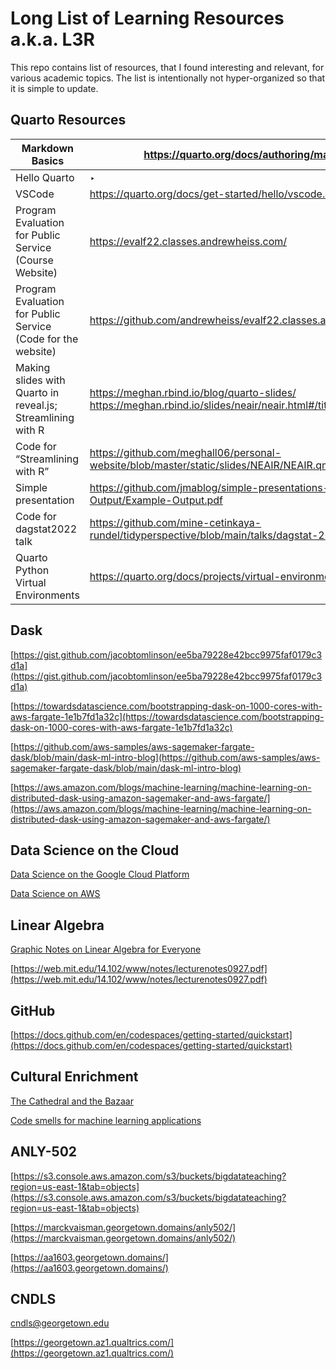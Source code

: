 # Long List of Learning Resources a.k.a. L3R

This repo contains list of resources, that I found interesting and relevant, for various academic topics. The list is intentionally not hyper-organized so that it is simple to update.

## Quarto Resources

| Markdown Basics | https://quarto.org/docs/authoring/markdown-basics.html |
| --- | --- |
| Hello Quarto | ‣ |
| VSCode | https://quarto.org/docs/get-started/hello/vscode.html |
| Program Evaluation for Public Service (Course Website) | https://evalf22.classes.andrewheiss.com/ |
| Program Evaluation for Public Service (Code for the website) | https://github.com/andrewheiss/evalf22.classes.andrewheiss.com/tree/main/slides |
| Making slides with Quarto in reveal.js; Streamlining with R | https://meghan.rbind.io/blog/quarto-slides/ https://meghan.rbind.io/slides/neair/neair.html#/title-slide |
| Code for “Streamlining with R” | https://github.com/meghall06/personal-website/blob/master/static/slides/NEAIR/NEAIR.qmd |
| Simple presentation | https://github.com/jmablog/simple-presentations-generator/blob/main/Example-Output/Example-Output.pdf |
| Code for dagstat2022 talk  | https://github.com/mine-cetinkaya-rundel/tidyperspective/blob/main/talks/dagstat-2022.qmd |
| Quarto Python Virtual Environments | https://quarto.org/docs/projects/virtual-environments.html |

## Dask

[https://gist.github.com/jacobtomlinson/ee5ba79228e42bcc9975faf0179c3d1a](https://gist.github.com/jacobtomlinson/ee5ba79228e42bcc9975faf0179c3d1a)

[https://towardsdatascience.com/bootstrapping-dask-on-1000-cores-with-aws-fargate-1e1b7fd1a32c](https://towardsdatascience.com/bootstrapping-dask-on-1000-cores-with-aws-fargate-1e1b7fd1a32c)

[https://github.com/aws-samples/aws-sagemaker-fargate-dask/blob/main/dask-ml-intro-blog](https://github.com/aws-samples/aws-sagemaker-fargate-dask/blob/main/dask-ml-intro-blog)

[https://aws.amazon.com/blogs/machine-learning/machine-learning-on-distributed-dask-using-amazon-sagemaker-and-aws-fargate/](https://aws.amazon.com/blogs/machine-learning/machine-learning-on-distributed-dask-using-amazon-sagemaker-and-aws-fargate/)

## Data Science on the Cloud

[Data Science on the Google Cloud Platform](https://www.amazon.com/Data-Science-Google-Cloud-Platform/dp/1491974567)

[Data Science on AWS](https://www.amazon.com/Data-Science-AWS-End-End/dp/1492079391)

## Linear Algebra

[Graphic Notes on Linear Algebra for Everyone](https://github.com/kenjihiranabe/The-Art-of-Linear-Algebra/blob/main/The-Art-of-Linear-Algebra.pdf)

[https://web.mit.edu/14.102/www/notes/lecturenotes0927.pdf](https://web.mit.edu/14.102/www/notes/lecturenotes0927.pdf)

## GitHub

[https://docs.github.com/en/codespaces/getting-started/quickstart](https://docs.github.com/en/codespaces/getting-started/quickstart)

## Cultural Enrichment

[The Cathedral and the Bazaar](http://www.unterstein.net/su/docs/CathBaz.pdf)

[Code smells for machine learning applications](https://arxiv.org/pdf/2203.13746.pdf)

## ANLY-502

[https://s3.console.aws.amazon.com/s3/buckets/bigdatateaching?region=us-east-1&tab=objects](https://s3.console.aws.amazon.com/s3/buckets/bigdatateaching?region=us-east-1&tab=objects)

[https://marckvaisman.georgetown.domains/anly502/](https://marckvaisman.georgetown.domains/anly502/)

[https://aa1603.georgetown.domains/](https://aa1603.georgetown.domains/)

## CNDLS

[cndls@georgetown.edu](mailto:cndls@georgetown.edu)

[https://georgetown.az1.qualtrics.com/](https://georgetown.az1.qualtrics.com/)
